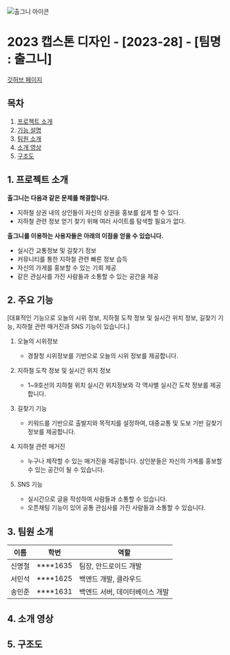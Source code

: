 ![출그니 아이콘](https://user-images.githubusercontent.com/82868004/229062163-f342fff0-e961-43a6-9185-0f6c0b3f9463.png)

# 2023 캡스톤 디자인 - [2023-28] - [팀명 : 출그니]

[깃허브 페이지](https://kookmin-sw.github.io/capstone-2023-28/)

## 목차

1. [프로젝트 소개](#1.-프로젝트-소개)
2. [기능 설명](#2.-주요-기능)
3. [팀원 소개](#3.-팀원-소개)
4. [소개 영상](#4.-소개-영상)
5. [구조도](#5.-구조도)

## 1. 프로젝트 소개

**출그니는 다음과 같은 문제를 해결합니다.**
- 지하철 상권 내의 상인들이 자신의 상권을 홍보를 쉽게 할 수 있다.
- 지하철 관련 정보 얻기 찾기 위해 여러 사이트를 탐색할 필요가 없다.

**출그니를 이용하는 사용자들은 아래의 이점을 얻을 수 있습니다.**
- 실시간 교통정보 및 길찾기 정보 
- 커뮤니티를 통한 지하철 관련 빠른 정보 습득 
- 자신의 가게를 홍보할 수 있는 기회 제공
- 같은 관심사를 가진 사람들과 소통할 수 있는 공간을 제공


## 2. 주요 기능
[대표적인 기능으로 오늘의 시위 정보, 지하철 도착 정보 및 실시간 위치 정보, 길찾기 기능, 지하철 관련 매거진과 SNS 기능이 있습니다.]

1. 오늘의 시위정보
    - 경찰청 시위정보를 기반으로 오늘의 시위 정보를 제공합니다.
    
2. 지하철 도착 정보 및 실시간 위치 정보
    - 1~9호선의 지하철 위치 실시간 위치정보와 각 역사별 실시간 도착 정보를 제공합니다.
    
3. 길찾기 기능
    - 키워드를 기반으로 출발지와 목적지를 설정하여, 대중교통 및 도보 기반 길찾기 정보를 제공합니다.
    
4. 지하철 관련 매거진 
    - 누구나 제작할 수 있는 매거진을 제공합니다. 상인분들은 자신의 가게를 홍보할 수 있는 공간이 될 수 있습니다.
    
5. SNS 기능
    - 실시간으로 글을 작성하여 사람들과 소통할 수 있습니다.
    - 오픈채팅 기능이 있어 공통 관심사를 가진 사람들과 소통할 수 있습니다.
    

## 3. 팀원 소개
|이름|학번|역할|
|------|---|---|
|신명철|****1635|팀장, 안드로이드 개발|
|서민석|****1625|백엔드 개발, 클라우드 |
|송민준|****1631|백엔드 서버, 데이터베이스 개발|

## 4. 소개 영상

## 5. 구조도

